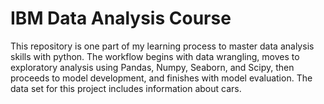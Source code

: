 # IBM Data Analysis Course
 
This repository is one part of my learning process to master data analysis skills with python.
The workflow begins with data wrangling, moves to exploratory analysis using Pandas, Numpy, Seaborn, and Scipy, then proceeds to model development, and finishes with model evaluation.
The data set for this project includes information about cars.

